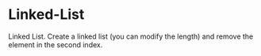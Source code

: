 # Linked-List
Linked List.  Create a linked list (you can modify the length) and remove the element in the second index.

